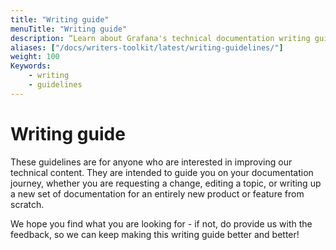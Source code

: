 ```yaml
---
title: "Writing guide"
menuTitle: "Writing guide"
description: “Learn about Grafana's technical documentation writing guidelines”
aliases: ["/docs/writers-toolkit/latest/writing-guidelines/"]
weight: 100
Keywords:
    - writing
    - guidelines
---
```


# Writing guide

These guidelines are for anyone who are interested in improving our technical content. They are intended to guide you on your documentation journey, whether you are requesting a change, editing a topic, or writing up a new set of documentation for an entirely new product or feature from scratch.
<!-- vale Grafana.Exclamation = NO -->
We hope you find what you are looking for - if not, do provide us with the feedback, so we can keep making this writing guide better and better!
<!-- vale Grafana.Exclamation = YES -->


